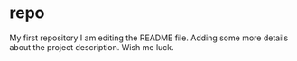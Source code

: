 # repo
My first repository
I am editing the README file. Adding some more details about the project description. Wish me luck.

